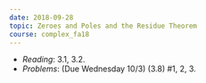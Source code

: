 ```yaml
---
date: 2018-09-28
topic: Zeroes and Poles and the Residue Theorem
course: complex_fa18
---
```


- *Reading*: 3.1, 3.2.
- *Problems*: (Due Wednesday 10/3) (3.8) #1, 2, 3.

